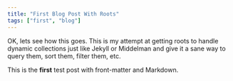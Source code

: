 ```yaml
---
title: "First Blog Post With Roots"
tags: ["first", "blog"]
---
```


OK, lets see how this goes. This is my attempt at getting roots to handle dynamic collections just like Jekyll or Middelman and give it a sane way to query them, sort them, filter them, etc.

This is the **first** test post with front-matter and Markdown.